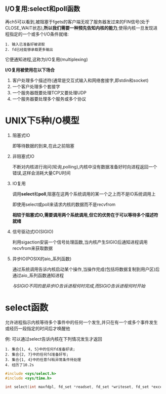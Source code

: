 ## I/O复用:select和poll函数

再ch5可以看到,被阻塞于fgets的客户端无视了服务器发过来的FIN信号(处于CLOSE_WAIT状态),**所以我们需要一种预先告知内核的能力**,使得内核一旦发现进程指定的一个或多个I/O条件就绪:

	1. 输入已准备好被读取
 	2. fd已经能够承载更多输出

它便通知进程,这称为I/O复用(multiplexing)



**I/O复用被使用在以下场合**

1. 客户处理多个描述符(通常是交互式输入和网络套接字,即stdin和socket)
2. 一个客户处理多个套接字
3. 一个服务器既要处理TCP又要处理UDP
4. 一个服务器要处理多个服务或多个协议



# UNIX下5种I/O模型

1. 阻塞式IO

   即等待数据的到来,在此之前阻塞

2. 非阻塞式IO

   不断对内核进行询问(轮询,polling),内核中没有数据准备好时向进程返回一个错误,这样会消耗大量CPU时间

3. IO复用

   调用**select**和**poll**,阻塞在这两个系统调用的某一个之上而不是IO系统调用上

   即使用select或poll来请求内核的数据而不是recvfrom

   **相较于阻塞式IO,需要调用两个系统调用,但它的优势在于可以等待多个描述符就绪**

4. 信号驱动式IO(SIGIO)

   利用sigaction安装一个信号处理函数,当内核产生SIGIO后通知进程调用recvfrom来获取数据

5. 异步IO(POSIX的aio_系列函数)

   通过系统调用告诉内核启动某个操作,当操作完成(包括将数据复制到用户区)后通过aio_系列函数通知进程

   *与SIGIO不同的是异步IO告诉进程何时完成,而SIGIO告诉进程何时开始*

# select函数

允许进程指示内核等待多个事件中的任何一个发生,并只在有一个或多个事件发生或经历一段指定的时间后才唤醒他

例: 可以通过select告诉内核在下列情况发生才返回

 	1. 集合{1, 4, 5}中的任何fd准备好读;
 	2. 集合{2, 7}中的任何fd准备好写;
 	3. 集合{1, 4}中的任意fd有异常条件待处理
 	4. 经历了10.2s

```c
#include <sys/select.h>
#include <sys/time.h>

int select(int maxfdpl, fd_set *readset, fd_set *writeset, fd_set *exceptset, const struct timeval *timeout)  
```

